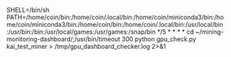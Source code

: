 SHELL=/bin/sh
PATH=/home/coin/bin:/home/coin/.local/bin:/home/coin/miniconda3/bin:/home/coin/miniconda3/bin:/home/coin/bin:/home/coin/.local/bin:/usr/local/bin:/usr/bin:/bin:/usr/local/games:/usr/games:/snap/bin
*/5 * * * * cd ~/mining-monitoring-dashboard/;/usr/bin/timeout 300 python gpu_check.py kai_test_miner > /tmp/gpu_dashboard_checker.log 2>&1
